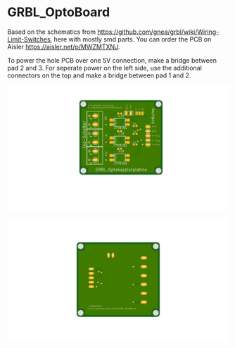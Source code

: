 # GRBL_OptoBoard


Based on the schematics from https://github.com/gnea/grbl/wiki/Wiring-Limit-Switches, here with mostly smd parts. 
You can order the PCB on Aisler https://aisler.net/p/MWZMTXNJ. 

To power the hole PCB over one 5V connection, make a bridge between pad 2 and 3. For seperate power on the left side, use the additional connectors on the top and make a bridge between pad 1 and 2.


![](images/canvasfront.png)

![](images/canvasback.png)

